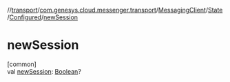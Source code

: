 //[transport](../../../../../index.md)/[com.genesys.cloud.messenger.transport](../../../index.md)/[MessagingClient](../../index.md)/[State](../index.md)/[Configured](index.md)/[newSession](new-session.md)

# newSession

[common]\
val [newSession](new-session.md): [Boolean](https://kotlinlang.org/api/latest/jvm/stdlib/kotlin/-boolean/index.html)?
